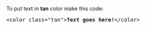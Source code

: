 To put text in <b>tan</b> color make this code:
<pre>&lt;color class="tan"&gt;<b>Text goes here!</b>&lt;/color&gt;</pre>
